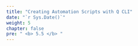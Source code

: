```yaml
---
title: "Creating Automation Scripts with Q CLI"
date: "`r Sys.Date()`"
weight: 5
chapter: false
pre: " <b> 5.5 </b> "
---
```

